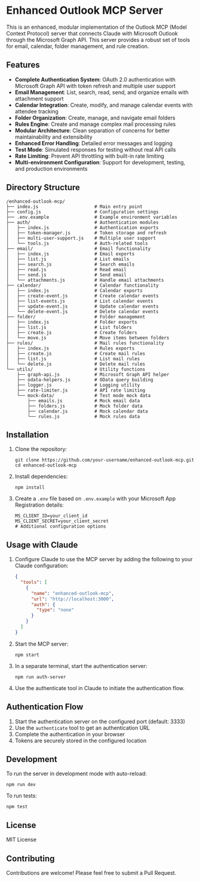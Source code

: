 # Enhanced Outlook MCP Server

This is an enhanced, modular implementation of the Outlook MCP (Model Context Protocol) server that connects Claude with Microsoft Outlook through the Microsoft Graph API. This server provides a robust set of tools for email, calendar, folder management, and rule creation.

## Features

- **Complete Authentication System**: OAuth 2.0 authentication with Microsoft Graph API with token refresh and multiple user support
- **Email Management**: List, search, read, send, and organize emails with attachment support
- **Calendar Integration**: Create, modify, and manage calendar events with attendee tracking
- **Folder Organization**: Create, manage, and navigate email folders
- **Rules Engine**: Create and manage complex mail processing rules
- **Modular Architecture**: Clean separation of concerns for better maintainability and extensibility
- **Enhanced Error Handling**: Detailed error messages and logging
- **Test Mode**: Simulated responses for testing without real API calls
- **Rate Limiting**: Prevent API throttling with built-in rate limiting
- **Multi-environment Configuration**: Support for development, testing, and production environments

## Directory Structure

```
/enhanced-outlook-mcp/
├── index.js                     # Main entry point
├── config.js                    # Configuration settings
├── .env.example                 # Example environment variables
├── auth/                        # Authentication modules
│   ├── index.js                 # Authentication exports
│   ├── token-manager.js         # Token storage and refresh
│   ├── multi-user-support.js    # Multiple user support
│   └── tools.js                 # Auth-related tools
├── email/                       # Email functionality
│   ├── index.js                 # Email exports
│   ├── list.js                  # List emails
│   ├── search.js                # Search emails
│   ├── read.js                  # Read email
│   ├── send.js                  # Send email
│   └── attachments.js           # Handle email attachments
├── calendar/                    # Calendar functionality
│   ├── index.js                 # Calendar exports
│   ├── create-event.js          # Create calendar events
│   ├── list-events.js           # List calendar events
│   ├── update-event.js          # Update calendar events
│   └── delete-event.js          # Delete calendar events
├── folder/                      # Folder management
│   ├── index.js                 # Folder exports
│   ├── list.js                  # List folders
│   ├── create.js                # Create folders
│   └── move.js                  # Move items between folders
├── rules/                       # Mail rules functionality
│   ├── index.js                 # Rules exports
│   ├── create.js                # Create mail rules
│   ├── list.js                  # List mail rules
│   └── delete.js                # Delete mail rules
└── utils/                       # Utility functions
    ├── graph-api.js             # Microsoft Graph API helper
    ├── odata-helpers.js         # OData query building
    ├── logger.js                # Logging utility
    ├── rate-limiter.js          # API rate limiting
    └── mock-data/               # Test mode mock data
        ├── emails.js            # Mock email data
        ├── folders.js           # Mock folder data
        ├── calendar.js          # Mock calendar data
        └── rules.js             # Mock rules data
```

## Installation

1. Clone the repository:
   ```
   git clone https://github.com/your-username/enhanced-outlook-mcp.git
   cd enhanced-outlook-mcp
   ```

2. Install dependencies:
   ```
   npm install
   ```

3. Create a `.env` file based on `.env.example` with your Microsoft App Registration details:
   ```
   MS_CLIENT_ID=your_client_id
   MS_CLIENT_SECRET=your_client_secret
   # Additional configuration options
   ```

## Usage with Claude

1. Configure Claude to use the MCP server by adding the following to your Claude configuration:
   ```json
   {
     "tools": [
       {
         "name": "enhanced-outlook-mcp",
         "url": "http://localhost:3000",
         "auth": {
           "type": "none"
         }
       }
     ]
   }
   ```

2. Start the MCP server:
   ```
   npm start
   ```

3. In a separate terminal, start the authentication server:
   ```
   npm run auth-server
   ```

4. Use the authenticate tool in Claude to initiate the authentication flow.

## Authentication Flow

1. Start the authentication server on the configured port (default: 3333)
2. Use the `authenticate` tool to get an authentication URL
3. Complete the authentication in your browser
4. Tokens are securely stored in the configured location

## Development

To run the server in development mode with auto-reload:
```
npm run dev
```

To run tests:
```
npm test
```

## License

MIT License

## Contributing

Contributions are welcome! Please feel free to submit a Pull Request.